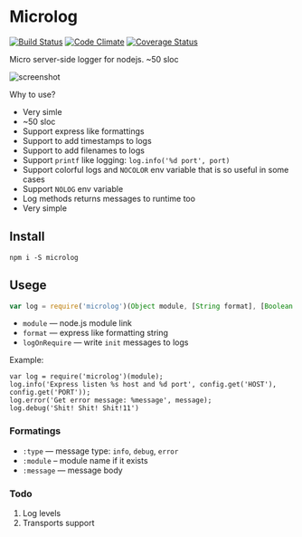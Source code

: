 # Microlog

[![Build Status](https://travis-ci.org/shuvalov-anton/microlog.svg)](https://travis-ci.org/shuvalov-anton/microlog)
[![Code Climate](https://codeclimate.com/github/shuvalov-anton/microlog/badges/gpa.svg)](https://codeclimate.com/github/shuvalov-anton/microlog)
[![Coverage Status](https://coveralls.io/repos/shuvalov-anton/microlog/badge.png?branch=master)](https://coveralls.io/r/shuvalov-anton/microlog?branch=master)

Micro server-side logger for nodejs. ~50 sloc

![screenshot](https://f.cloud.github.com/assets/1410106/2313997/6a424516-a310-11e3-98f3-0b08946d0170.png)

Why to use?

- Very simle
- ~50 sloc
- Support express like formattings
- Support to add timestamps to logs
- Support to add filenames to logs
- Support `printf` like logging: `log.info('%d port', port)`
- Support colorful logs and `NOCOLOR` env variable that is so useful in some cases
- Support `NOLOG` env variable
- Log methods returns messages to runtime too
- Very simple

## Install

```
npm i -S microlog
```

## Usege

```js
var log = require('microlog')(Object module, [String format], [Boolean logOnRequire]);
```

- `module` — node.js module link
- `format` — express like formatting string
- `logOnRequire` — write `init` messages to logs

Example:

```
var log = require('microlog')(module);
log.info('Express listen %s host and %d port', config.get('HOST'), config.get('PORT'));
log.error('Get error message: %message', message);
log.debug('Shit! Shit! Shit!11')
```

### Formatings

- `:type` — message type: `info`, `debug`, `error`
- `:module` – module name if it exists
- `:message` — message body


### Todo

1. Log levels
2. Transports support
